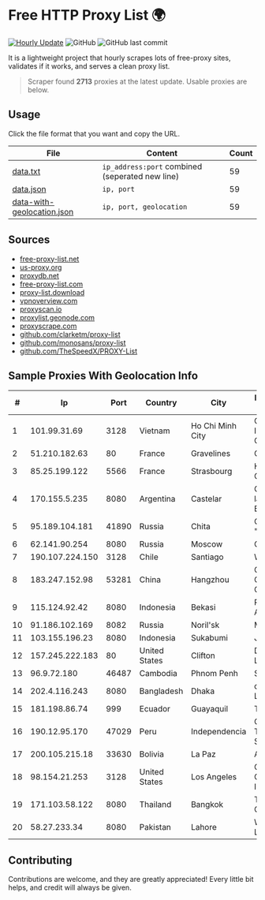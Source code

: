 
# Free HTTP Proxy List 🌍

[![Hourly Update](https://github.com/mertguvencli/http-proxy-list/actions/workflows/main.yml/badge.svg?branch=main)](https://github.com/mertguvencli/http-proxy-list/actions/workflows/main.yml)
![GitHub](https://img.shields.io/github/license/mertguvencli/http-proxy-list)
![GitHub last commit](https://img.shields.io/github/last-commit/mertguvencli/http-proxy-list)

It is a lightweight project that hourly scrapes lots of free-proxy sites, validates if it works, and serves a clean proxy list.


> Scraper found **2713** proxies at the latest update. Usable proxies are below.

## Usage

Click the file format that you want and copy the URL.


|File|Content|Count|
|----|-------|-----|
|[data.txt](https://raw.githubusercontent.com/mertguvencli/http-proxy-list/main/proxy-list/data.txt)|`ip_address:port` combined (seperated new line)|59|
|[data.json](https://raw.githubusercontent.com/mertguvencli/http-proxy-list/main/proxy-list/data.json)|`ip, port`|59|
|[data-with-geolocation.json](https://raw.githubusercontent.com/mertguvencli/http-proxy-list/main/proxy-list/data-with-geolocation.json)|`ip, port, geolocation`|59|

## Sources

* [free-proxy-list.net](https://free-proxy-list.net)
* [us-proxy.org](https://www.us-proxy.org)
* [proxydb.net](http://proxydb.net)
* [free-proxy-list.com](https://free-proxy-list.com/?page=&port=&type%5B%5D=http&type%5B%5D=https&up_time=0&search=Search)
* [proxy-list.download](https://www.proxy-list.download/HTTP)
* [vpnoverview.com](https://vpnoverview.com/privacy/anonymous-browsing/free-proxy-servers)
* [proxyscan.io](https://www.proxyscan.io)
* [proxylist.geonode.com](https://proxylist.geonode.com/api/proxy-list?limit=300&page=1&sort_by=lastChecked&sort_type=desc&protocols=http,https)
* [proxyscrape.com](https://api.proxyscrape.com/v2/?request=displayproxies&protocol=http&timeout=10000&country=all&ssl=all&anonymity=all)
* [github.com/clarketm/proxy-list](https://raw.githubusercontent.com/clarketm/proxy-list/master/proxy-list-raw.txt)
* [github.com/monosans/proxy-list](https://raw.githubusercontent.com/monosans/proxy-list/main/proxies/http.txt)
* [github.com/TheSpeedX/PROXY-List](https://raw.githubusercontent.com/TheSpeedX/PROXY-List/master/http.txt)


## Sample Proxies With Geolocation Info

|#|Ip|Port|Country|City|Internet Service Provider|
|-|--|----|-------|----|-------------------------|
|1|101.99.31.69|3128|Vietnam|Ho Chi Minh City|CMC Telecom Infrastructure Company|
|2|51.210.182.63|80|France|Gravelines|OVH SAS|
|3|85.25.199.122|5566|France|Strasbourg|Host Europe GmbH|
|4|170.155.5.235|8080|Argentina|Castelar|Gobernacion de la Provincia de Buenos Aires|
|5|95.189.104.181|41890|Russia|Chita|OJSC "Sibirtelecom"|
|6|62.141.90.254|8080|Russia|Moscow|COMBELNET|
|7|190.107.224.150|3128|Chile|Santiago|WOM S.A.|
|8|183.247.152.98|53281|China|Hangzhou|China Mobile Communications Corporation|
|9|115.124.92.42|8080|Indonesia|Bekasi|PT Remala Abadi|
|10|91.186.102.169|8082|Russia|Noril'sk|MTS PJSC|
|11|103.155.196.23|8080|Indonesia|Sukabumi|JEMBATANDATA|
|12|157.245.222.183|80|United States|Clifton|DigitalOcean, LLC|
|13|96.9.72.180|46487|Cambodia|Phnom Penh|SIGROUPS|
|14|202.4.116.243|8080|Bangladesh|Dhaka|dhakaCom Limited|
|15|181.198.86.74|999|Ecuador|Guayaquil|Telconet S.A|
|16|190.12.95.170|47029|Peru|Independencia|Optical Technologies S.A.C|
|17|200.105.215.18|33630|Bolivia|La Paz|AXS Bolivia S. A.|
|18|98.154.21.253|3128|United States|Los Angeles|Charter Communications Inc|
|19|171.103.58.122|8080|Thailand|Bangkok|True Internet Co., Ltd.|
|20|58.27.233.34|8080|Pakistan|Lahore|Wateen Telecom Limited|



## Contributing

Contributions are welcome, and they are greatly appreciated! Every
little bit helps, and credit will always be given.

